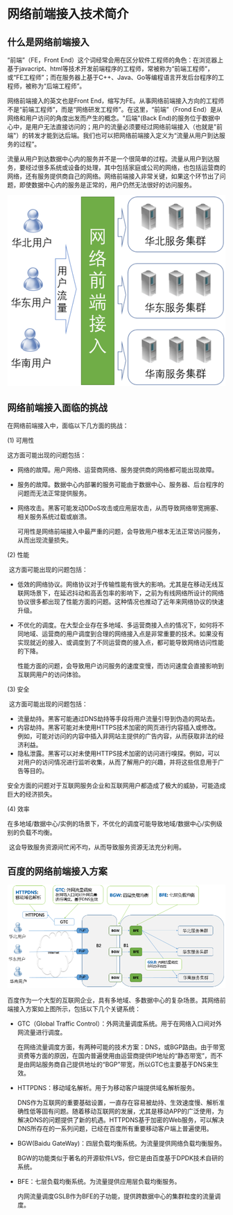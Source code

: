 # 网络前端接入技术简介

## 什么是网络前端接入

“前端”（FE，Front End）这个词经常会用在区分软件工程师的角色：在浏览器上基于javacript、html等技术开发前端程序的工程师，常被称为“前端工程师”，或“FE工程师”；而在服务器上基于C++、Java、Go等编程语言开发后台程序的工程师，被称为“后端工程师”。

网络前端接入的英文也是Front End，缩写为FE。从事网络前端接入方向的工程师不是“前端工程师”，而是“网络研发工程师”。在这里，“前端”（Frond End）是从网络和用户访问的角度出发而产生的概念。"后端"(Back End)的服务位于数据中心中，是用户无法直接访问的；用户的流量必须要经过网络前端接入（也就是"前端"）的转发才能到达后端。我们也可以把网络前端接入定义为“流量从用户到达服务的过程”。

流量从用户到达数据中心内的服务并不是一个很简单的过程。流量从用户到达服务，要经过很多系统或设备的处理，其中包括家庭或公司的网络，也包括运营商的网络，还有服务提供商自己的网络。网络前端接入非常关键，如果这个环节出了问题，即使数据中心内的服务是正常的，用户仍然无法很好的访问服务。

![frontend](./front_end.png)

## 网络前端接入面临的挑战

在网络前端接入中，面临以下几方面的挑战：

(1) 可用性

   这方面可能出现的问题包括：

+ 网络的故障。用户网络、运营商网络、服务提供商的网络都可能出现故障。
+ 服务的故障。数据中心内部署的服务可能由于数据中心、服务器、后台程序的问题而无法正常提供服务。
+ 网络攻击。黑客可能发动DDoS攻击或应用层攻击，从而导致网络带宽拥塞、相关服务系统过载或崩溃。

   可用性是网络前端接入中最严重的问题，会导致用户根本无法正常访问服务，从而出现流量损失。

(2) 性能

​    这方面可能出现的问题包括：

+ 低效的网络协议。网络协议对于传输性能有很大的影响。尤其是在移动无线互联网场景下，在延迟抖动和高丢包率的影响下，之前为有线网络所设计的网络协议很多都出现了性能方面的问题。这种情况也推动了近年来网络协议的快速升级。
+ 不优化的调度。在大型企业存在多地域、多运营商接入点的情况下，如何将不同地域、运营商的用户调度到合理的网络接入点是非常重要的技术。如果没有实现就近的接入、或调度到了不同运营商的接入点，都可能导致网络访问性能的下降。

   性能方面的问题，会导致用户访问服务的速度变慢，而访问速度会直接影响到互联网用户的访问体验。

(3) 安全

​     这方面可能出现的问题包括：

+ 流量劫持。黑客可能通过DNS劫持等手段将用户流量引导到伪造的网站去。
+ 内容劫持。黑客可能对未使用HTTPS技术加密的网页进行内容插入或修改。例如，可能对访问的内容中插入非网站主提供的广告内容，从而获取非法的经济利益。
+ 隐私泄露。黑客可以对未使用HTTPS技术加密的访问进行嗅探。例如，可以对用户的访问情况进行监听收集，从而了解用户的兴趣，并将这些信息用于广告等目的。

​    安全方面的问题对于互联网服务企业和互联网用户都造成了极大的威胁，可能造成巨大的经济损失。

(4) 效率

​     在多地域/数据中心/实例的场景下，不优化的调度可能导致地域/数据中心/实例级别的负载不均衡。

​     这会导致服务资源间忙闲不均，从而导致服务资源无法充分利用。


## 百度的网络前端接入方案

![baidu frontend solution](./baidu_frontend_solution.png)

百度作为一个大型的互联网企业，具有多地域、多数据中心的复杂场景。其网络前端接入方案如上图所示，包括以下几个关键系统：

+ GTC（Global Traffic Control）：外网流量调度系统。用于在网络入口间对外网流量进行调度。

  在网络流量调度方面，有两种可能的技术方案：DNS，或BGP路由。由于带宽资费等方面的原因，在国内普遍使用由运营商提供IP地址的“静态带宽”，而不是由网站服务商自己提供地址的“BGP”带宽，所以GTC也主要基于DNS来生效。

+ HTTPDNS：移动域名解析。用于为移动客户端提供域名解析服务。

  DNS作为互联网的重要基础设置，一直存在容易被劫持、生效速度慢、解析准确性低等固有问题。随着移动互联网的发展，尤其是移动APP的广泛使用，为解决DNS的问题提供了新的机遇。HTTPDNS基于加密的Web服务，可以解决DNS所存在的一系列问题，已经在百度所有重要移动客户端上普遍使用。

+ BGW(Baidu GateWay)：四层负载均衡系统。为流量提供网络负载均衡服务。

  BGW的功能类似于著名的开源软件LVS，但它是由百度基于DPDK技术自研的系统。

+ BFE：七层负载均衡系统。为流量提供应用层负载均衡服务。

  内网流量调度GSLB作为BFE的子功能，提供跨数据中心的集群粒度的流量调度。

